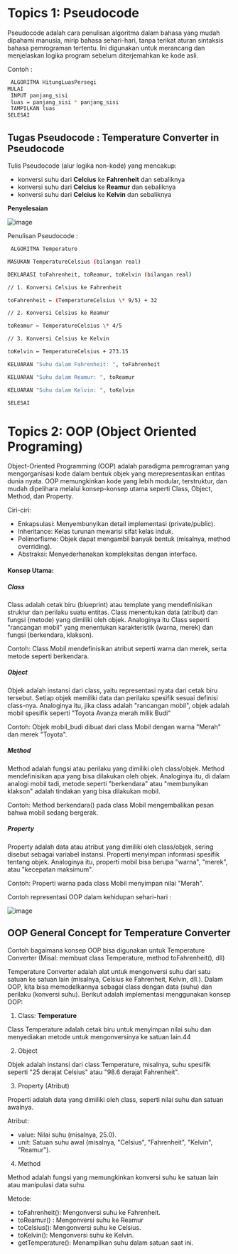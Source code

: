 # Topics 1: Pseudocode

Pseudocode adalah cara penulisan algoritma dalam bahasa yang mudah dipahami manusia, mirip bahasa sehari-hari, tanpa terikat aturan sintaksis bahasa pemrograman tertentu. Ini digunakan untuk merancang dan menjelaskan logika program sebelum diterjemahkan ke kode asli.

Contoh :

```bash
 ALGORITMA HitungLuasPersegi
MULAI
 INPUT panjang_sisi
 luas = panjang_sisi * panjang_sisi
 TAMPILKAN luas
SELESAI
```

## Tugas Pseudocode : Temperature Converter in Pseudocode

Tulis Pseudocode (alur logika non-kode) yang mencakup:

- konversi suhu dari **Celcius** ke **Fahrenheit** dan sebaliknya
- konversi suhu dari **Celcius** ke **Reamur** dan sebaliknya
- konversi suhu dari **Celcius** ke **Kelvin** dan sebaliknya

**Penyelesaian**

![image](https://github.com/user-attachments/assets/9d65e02a-bb78-41a9-bae7-27f1adea057e)

Penulisan Pseudocode :

```bash
 ALGORITMA Temperature

MASUKAN TemperatureCelsius (bilangan real)

DEKLARASI toFahrenheit, toReamur, toKelvin (bilangan real)

// 1. Konversi Celsius ke Fahrenheit

toFahrenheit ← (TemperatureCelsius \* 9/5) + 32

// 2. Konversi Celsius ke Reamur

toReamur ← TemperatureCelsius \* 4/5

// 3. Konversi Celsius ke Kelvin

toKelvin ← TemperatureCelsius + 273.15

KELUARAN "Suhu dalam Fahrenheit: ", toFahrenheit

KELUARAN "Suhu dalam Reamur: ", toReamur

KELUARAN "Suhu dalam Kelvin: ", toKelvin

SELESAI
```

# Topics 2: OOP (Object Oriented Programing)

Object-Oriented Programming (OOP) adalah paradigma pemrograman yang mengorganisasi kode dalam bentuk objek yang merepresentasikan entitas dunia nyata. OOP memungkinkan kode yang lebih modular, terstruktur, dan mudah dipelihara melalui konsep-konsep utama seperti Class, Object, Method, dan Property.

Ciri-ciri:

- Enkapsulasi: Menyembunyikan detail implementasi (private/public).
- Inheritance: Kelas turunan mewarisi sifat kelas induk.
- Polimorfisme: Objek dapat mengambil banyak bentuk (misalnya, method overriding).
- Abstraksi: Menyederhanakan kompleksitas dengan interface.

#### Konsep Utama:

##### Class

Class adalah cetak biru (blueprint) atau template yang mendefinisikan struktur dan perilaku suatu entitas. Class menentukan data (atribut) dan fungsi (metode) yang dimiliki oleh objek. Analoginya itu Class seperti "rancangan mobil" yang menentukan karakteristik (warna, merek) dan fungsi (berkendara, klakson).

Contoh: Class Mobil mendefinisikan atribut seperti warna dan merek, serta metode seperti berkendara.

##### Object

Objek adalah instansi dari class, yaitu representasi nyata dari cetak biru tersebut. Setiap objek memiliki data dan perilaku spesifik sesuai definisi class-nya. Analoginya itu, jika class adalah "rancangan mobil", objek adalah mobil spesifik seperti "Toyota Avanza merah milik Budi"

Contoh: Objek mobil_budi dibuat dari class Mobil dengan warna "Merah" dan merek "Toyota".

##### Method

Method adalah fungsi atau perilaku yang dimiliki oleh class/objek. Method mendefinisikan apa yang bisa dilakukan oleh objek. Analoginya itu, di dalam analogi mobil tadi, metode seperti "berkendara" atau "membunyikan klakson" adalah tindakan yang bisa dilakukan mobil.

Contoh: Method berkendara() pada class Mobil mengembalikan pesan bahwa mobil sedang bergerak.

##### Property

Property adalah data atau atribut yang dimiliki oleh class/objek, sering disebut sebagai variabel instansi. Properti menyimpan informasi spesifik tentang objek. Analoginya itu, properti mobil bisa berupa "warna", "merek", atau "kecepatan maksimum".

Contoh: Properti warna pada class Mobil menyimpan nilai "Merah".

Contoh representasi OOP dalam kehidupan sehari-hari :

![image](https://github.com/user-attachments/assets/a05a3e4c-8662-4449-967d-50f39b4ead34)

## OOP General Concept for Temperature Converter

Contoh bagaimana konsep OOP bisa digunakan untuk Temperature Converter (Misal: membuat class Temperature, method toFahrenheit(), dll)

Temperature Converter adalah alat untuk mengonversi suhu dari satu satuan ke satuan lain (misalnya, Celsius ke Fahrenheit, Kelvin, dll.). Dalam OOP, kita bisa memodelkannya sebagai class dengan data (suhu) dan perilaku (konversi suhu). Berikut adalah implementasi menggunakan konsep OOP:

1. Class: **Temperature**

Class Temperature adalah cetak biru untuk menyimpan nilai suhu dan menyediakan metode untuk mengonversinya ke satuan lain.44

2. Object

Objek adalah instansi dari class Temperature, misalnya, suhu spesifik seperti "25 derajat Celsius" atau "98.6 derajat Fahrenheit".

3. Property (Atribut)

Properti adalah data yang dimiliki oleh class, seperti nilai suhu dan satuan awalnya.

Atribut:

- value: Nilai suhu (misalnya, 25.0).
- unit: Satuan suhu awal (misalnya, "Celsius", "Fahrenheit", "Kelvin", "Reamur").

4. Method

Method adalah fungsi yang memungkinkan konversi suhu ke satuan lain atau manipulasi data suhu.

Metode:

- toFahrenheit(): Mengonversi suhu ke Fahrenheit.
- toReamur() : Mengonversi suhu ke Reamur
- toCelsius(): Mengonversi suhu ke Celsius.
- toKelvin(): Mengonversi suhu ke Kelvin.
- getTemperature(): Menampilkan suhu dalam satuan saat ini.
